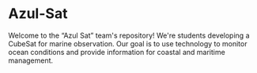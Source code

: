 # Azul-Sat
Welcome to the “Azul Sat” team's repository! We're students developing a CubeSat for marine observation. Our goal is to use technology to monitor ocean conditions and provide information for coastal and maritime management.
